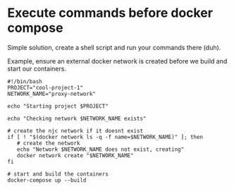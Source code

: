 # Execute commands before docker compose
Simple solution, create a shell script and run your commands there (duh).

Example, ensure an external docker network is created before we build and start our containers.

```
#!/bin/bash
PROJECT="cool-project-1"
NETWORK_NAME="proxy-network"

echo "Starting project $PROJECT"

echo "Checking network $NETWORK_NAME exists"

# create the njc network if it doesnt exist
if [ ! "$(docker network ls -q -f name=$NETWORK_NAME)" ]; then
   # create the network
   echo "Network $NETWORK_NAME does not exist, creating"
   docker network create "$NETWORK_NAME"
fi

# start and build the containers
docker-compose up --build
```
